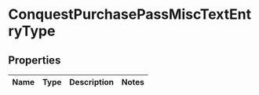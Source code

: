 

# ConquestPurchasePassMiscTextEntryType


## Properties

| Name | Type | Description | Notes |
|------------ | ------------- | ------------- | -------------|



